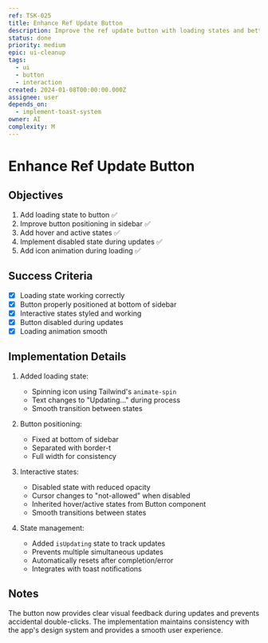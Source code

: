 ```yaml
---
ref: TSK-025
title: Enhance Ref Update Button
description: Improve the ref update button with loading states and better positioning
status: done
priority: medium
epic: ui-cleanup
tags:
  - ui
  - button
  - interaction
created: 2024-01-08T00:00:00.000Z
assignee: user
depends_on:
  - implement-toast-system
owner: AI
complexity: M
---
```


# Enhance Ref Update Button

## Objectives
1. Add loading state to button ✅
2. Improve button positioning in sidebar ✅
3. Add hover and active states ✅
4. Implement disabled state during updates ✅
5. Add icon animation during loading ✅

## Success Criteria
- [x] Loading state working correctly
- [x] Button properly positioned at bottom of sidebar
- [x] Interactive states styled and working
- [x] Button disabled during updates
- [x] Loading animation smooth

## Implementation Details
1. Added loading state:
   - Spinning icon using Tailwind's `animate-spin`
   - Text changes to "Updating..." during process
   - Smooth transition between states

2. Button positioning:
   - Fixed at bottom of sidebar
   - Separated with border-t
   - Full width for consistency

3. Interactive states:
   - Disabled state with reduced opacity
   - Cursor changes to "not-allowed" when disabled
   - Inherited hover/active states from Button component
   - Smooth transitions between states

4. State management:
   - Added `isUpdating` state to track updates
   - Prevents multiple simultaneous updates
   - Automatically resets after completion/error
   - Integrates with toast notifications

## Notes
The button now provides clear visual feedback during updates and prevents accidental double-clicks. The implementation maintains consistency with the app's design system and provides a smooth user experience. 
